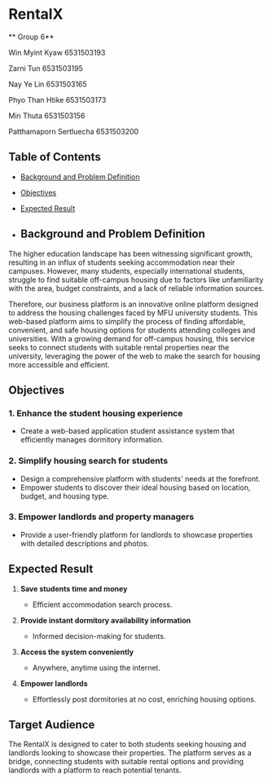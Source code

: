 RentalX
=============
   ** Group 6**
   
Win Myint Kyaw	6531503193

Zarni Tun	6531503195

Nay Ye Lin	6531503165

Phyo Than Htike	6531503173

Min Thuta	6531503156

Patthamaporn Sertluecha	6531503200

## Table of Contents

- [Background and Problem Definition](#background-and-problem-definition)
- [Objectives](#objectives)
- [Expected Result](#expected-result)

- ## Background and Problem Definition

The higher education landscape has been witnessing significant growth, resulting in an influx of students seeking accommodation near their campuses. However, many students, especially international students, struggle to find suitable off-campus housing due to factors like unfamiliarity with the area, budget constraints, and a lack of reliable information sources.

Therefore, our business platform is an innovative online platform designed to address the housing challenges faced by MFU university students. This web-based platform aims to simplify the process of finding affordable, convenient, and safe housing options for students attending colleges and universities. With a growing demand for off-campus housing, this service seeks to connect students with suitable rental properties near the university, leveraging the power of the web to make the search for housing more accessible and efficient.

## Objectives

### 1. Enhance the student housing experience
   - Create a web-based application student assistance system that efficiently manages dormitory information.

### 2. Simplify housing search for students
   - Design a comprehensive platform with students' needs at the forefront.
   - Empower students to discover their ideal housing based on location, budget, and housing type.

### 3. Empower landlords and property managers
   - Provide a user-friendly platform for landlords to showcase properties with detailed descriptions and photos.

## Expected Result

1. **Save students time and money**
   - Efficient accommodation search process.

2. **Provide instant dormitory availability information**
   - Informed decision-making for students.

3. **Access the system conveniently**
   - Anywhere, anytime using the internet.

4. **Empower landlords**
   - Effortlessly post dormitories at no cost, enriching housing options.
     
## Target Audience

The RentalX is designed to cater to both students seeking housing and landlords looking to showcase their properties. The platform serves as a bridge, connecting students with suitable rental options and providing landlords with a platform to reach potential tenants.
     
